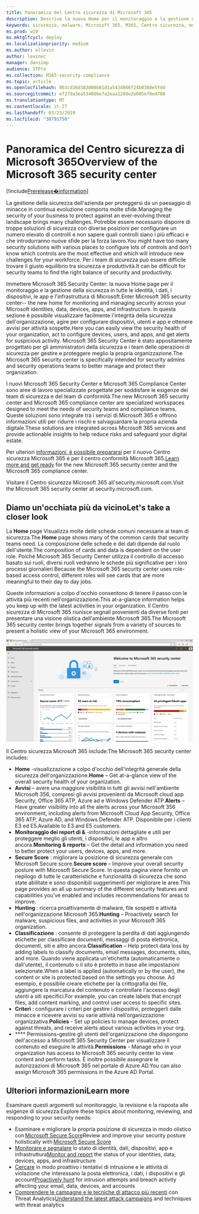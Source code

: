 ```yaml
---
title: Panoramica del Centro sicurezza di Microsoft 365
description: Descrive la nuova Home per il monitoraggio e la gestione della sicurezza in tutte le identità, i dati, i dispositivi e le app di Microsoft.
keywords: sicurezza, malware, Microsoft 365, M365, Centro sicurezza, monitoraggio, report, identità, dati, dispositivi, app
ms.prod: w10
ms.mktglfcycl: deploy
ms.localizationpriority: medium
ms.author: ellevin
author: levinec
manager: dansimp
audience: ITPro
ms.collection: M365-security-compliance
ms.topic: article
ms.openlocfilehash: 863cd36d383000b81d1a543d866f24b0380e5fdd
ms.sourcegitcommit: ef27da3ea5340d6e7a2eaa1288e2e005ef8e4788
ms.translationtype: MT
ms.contentlocale: it-IT
ms.lasthandoff: 03/23/2019
ms.locfileid: "30791750"
---
```

# <a name="overview-of-the-microsoft-365-security-center"></a><span data-ttu-id="80f11-104">Panoramica del Centro sicurezza di Microsoft 365</span><span class="sxs-lookup"><span data-stu-id="80f11-104">Overview of the Microsoft 365 security center</span></span>

[!include[Prerelease�information](prerelease.md)]

<span data-ttu-id="80f11-105">La gestione della sicurezza dell'azienda per proteggersi da un paesaggio di minacce in continua evoluzione comporta molte sfide.</span><span class="sxs-lookup"><span data-stu-id="80f11-105">Managing the security of your business to protect against an ever-evolving threat landscape brings many challenges.</span></span> <span data-ttu-id="80f11-106">Potrebbe essere necessario disporre di troppe soluzioni di sicurezza con diverse posizioni per configurare un numero elevato di controlli e non sapere quali controlli siano i più efficaci e che introdurranno nuove sfide per la forza lavoro.</span><span class="sxs-lookup"><span data-stu-id="80f11-106">You might have too many security solutions with various places to configure lots of controls and don’t know which controls are the most effective and which will introduce new challenges for your workforce.</span></span> <span data-ttu-id="80f11-107">Per i team di sicurezza può essere difficile trovare il giusto equilibrio tra sicurezza e produttività.</span><span class="sxs-lookup"><span data-stu-id="80f11-107">It can be difficult for security teams to find the right balance of security and productivity.</span></span>

<span data-ttu-id="80f11-108">Immettere Microsoft 365 Security Center: la nuova Home page per il monitoraggio e la gestione della sicurezza in tutte le identità, i dati, i dispositivi, le app e l'infrastruttura di Microsoft.</span><span class="sxs-lookup"><span data-stu-id="80f11-108">Enter Microsoft 365 security center-- the new home for monitoring and managing security across your Microsoft identities, data, devices, apps, and infrastructure.</span></span> <span data-ttu-id="80f11-109">In questa sezione è possibile visualizzare facilmente l'integrità della sicurezza dell'organizzazione, agire per configurare dispositivi, utenti e app e ottenere avvisi per attività sospette.</span><span class="sxs-lookup"><span data-stu-id="80f11-109">Here you can easily view the security health of your organization, act to configure devices, users, and apps, and get alerts for suspicious activity.</span></span> <span data-ttu-id="80f11-110">Microsoft 365 Security Center è stato appositamente progettato per gli amministratori della sicurezza e i team delle operazioni di sicurezza per gestire e proteggere meglio la propria organizzazione.</span><span class="sxs-lookup"><span data-stu-id="80f11-110">The Microsoft 365 security center is specifically intended for security admins and security operations teams to better manage and protect their organization.</span></span>

<span data-ttu-id="80f11-111">I nuovi Microsoft 365 Security Center e Microsoft 365 Compliance Center sono aree di lavoro specializzate progettate per soddisfare le esigenze dei team di sicurezza e del team di conformità.</span><span class="sxs-lookup"><span data-stu-id="80f11-111">The new Microsoft 365 security center and Microsoft 365 compliance center are specialized workspaces designed to meet the needs of security teams and compliance teams.</span></span> <span data-ttu-id="80f11-112">Queste soluzioni sono integrate tra i servizi di Microsoft 365 e offrono informazioni utili per ridurre i rischi e salvaguardare la propria azienda digitale.</span><span class="sxs-lookup"><span data-stu-id="80f11-112">These solutions are integrated across Microsoft 365 services and provide actionable insights to help reduce risks and safeguard your digital estate.</span></span>

<span data-ttu-id="80f11-113">Per ulteriori [informazioni, è possibile prepararsi](https://docs.microsoft.com/en-us/office365/securitycompliance/microsoft-security-and-compliance) per il nuovo Centro sicurezza Microsoft 365 e per il centro conformità Microsoft 365.</span><span class="sxs-lookup"><span data-stu-id="80f11-113">[Learn more and get ready](https://docs.microsoft.com/en-us/office365/securitycompliance/microsoft-security-and-compliance) for the new Microsoft 365 security center and the Microsoft 365 compliance center.</span></span>

<span data-ttu-id="80f11-114">Visitare il Centro sicurezza Microsoft 365 all'security.microsoft.com.</span><span class="sxs-lookup"><span data-stu-id="80f11-114">Visit the Microsoft 365 security center at security.microsoft.com.</span></span>  

## <a name="lets-take-a-closer-look"></a><span data-ttu-id="80f11-115">Diamo un'occhiata più da vicino</span><span class="sxs-lookup"><span data-stu-id="80f11-115">Let's take a closer look</span></span>

<span data-ttu-id="80f11-116">La **Home** page Visualizza molte delle schede comuni necessarie ai team di sicurezza.</span><span class="sxs-lookup"><span data-stu-id="80f11-116">The **Home** page shows many of the common cards that security teams need.</span></span> <span data-ttu-id="80f11-117">La composizione delle schede e dei dati dipende dal ruolo dell'utente.</span><span class="sxs-lookup"><span data-stu-id="80f11-117">The composition of cards and data is dependent on the user role.</span></span> <span data-ttu-id="80f11-118">Poiché Microsoft 365 Security Center utilizza il controllo di accesso basato sui ruoli, diversi ruoli vedranno le schede più significative per i loro processi giornalieri.</span><span class="sxs-lookup"><span data-stu-id="80f11-118">Because the Microsoft 365 security center uses role-based access control, different roles will see cards that are more meaningful to their day to day jobs.</span></span>  

<span data-ttu-id="80f11-119">Queste informazioni a colpo d'occhio consentono di tenere il passo con le attività più recenti nell'organizzazione.</span><span class="sxs-lookup"><span data-stu-id="80f11-119">This at-a-glance information helps you keep up with the latest activities in your organization.</span></span> <span data-ttu-id="80f11-120">Il Centro sicurezza di Microsoft 365 riunisce segnali provenienti da diverse fonti per presentare una visione olistica dell'ambiente Microsoft 365.</span><span class="sxs-lookup"><span data-stu-id="80f11-120">The Microsoft 365 security center brings together signals from a variety of sources to present a holistic view of your Microsoft 365 environment.</span></span>

![Homepage Microsoft 365 per la sicurezza](./media/security-docs/home.jpg)

<span data-ttu-id="80f11-122">Il Centro sicurezza Microsoft 365 include:</span><span class="sxs-lookup"><span data-stu-id="80f11-122">The Microsoft 365 security center includes:</span></span>

* <span data-ttu-id="80f11-123">**Home** -visualizzazione a colpo d'occhio dell'integrità generale della sicurezza dell'organizzazione.</span><span class="sxs-lookup"><span data-stu-id="80f11-123">**Home** – Get at-a-glance view of the overall security health of your organization.</span></span>
* <span data-ttu-id="80f11-124">**Avvisi** – avere una maggiore visibilità in tutti gli avvisi nell'ambiente Microsoft 356, compresi gli avvisi provenienti da Microsoft cloud app Security, Office 365 ATP, Azure ad e Windows Defender ATP.</span><span class="sxs-lookup"><span data-stu-id="80f11-124">**Alerts** – Have greater visibility into all the alerts across your Microsoft 356 environment, including alerts from Microsoft Cloud App Security, Office 365 ATP, Azure AD, and Windows Defender ATP.</span></span> <span data-ttu-id="80f11-125">Disponibile per i clienti E3 ed E5.</span><span class="sxs-lookup"><span data-stu-id="80f11-125">Available to E3 and E5 customers.</span></span>  
* <span data-ttu-id="80f11-126">**Monitoraggio dei report di &** -informazioni dettagliate e utili per proteggere meglio gli utenti, i dispositivi, le app e altro ancora.</span><span class="sxs-lookup"><span data-stu-id="80f11-126">**Monitoring & reports** – Get the detail and information you need to better protect your users, devices, apps, and more.</span></span> 
* <span data-ttu-id="80f11-127">**Secure Score** : migliorare la posizione di sicurezza generale con Microsoft Secure score.</span><span class="sxs-lookup"><span data-stu-id="80f11-127">**Secure score** – Improve your overall security posture with Microsoft Secure Score.</span></span> <span data-ttu-id="80f11-128">In questa pagina viene fornito un riepilogo di tutte le caratteristiche e funzionalità di sicurezza che sono state abilitate e sono disponibili suggerimenti per migliorare le aree.</span><span class="sxs-lookup"><span data-stu-id="80f11-128">This page provides an all up summary of the different security features and capabilities you’ve enabled and includes recommendations for areas to improve.</span></span>
* <span data-ttu-id="80f11-129">**Hunting** : ricerca proattivamente di malware, file sospetti e attività nell'organizzazione Microsoft 365.</span><span class="sxs-lookup"><span data-stu-id="80f11-129">**Hunting** – Proactively search for malware, suspicious files, and activities in your Microsoft 365 organization.</span></span>
* <span data-ttu-id="80f11-130">**Classificazione** : consente di proteggere la perdita di dati aggiungendo etichette per classificare documenti, messaggi di posta elettronica, documenti, siti e altro ancora.</span><span class="sxs-lookup"><span data-stu-id="80f11-130">**Classification** – Help protect data loss by adding labels to classify documents, email messages, documents, sites, and more.</span></span> <span data-ttu-id="80f11-131">Quando viene applicata un'etichetta (automaticamente o dall'utente), il contenuto o il sito è protetto in base alle impostazioni selezionate.</span><span class="sxs-lookup"><span data-stu-id="80f11-131">When a label is applied (automatically or by the user), the content or site is protected based on the settings you choose.</span></span> <span data-ttu-id="80f11-132">Ad esempio, è possibile creare etichette per la crittografia dei file, aggiungere la marcatura del contenuto e controllare l'accesso degli utenti a siti specifici.</span><span class="sxs-lookup"><span data-stu-id="80f11-132">For example, you can create labels that encrypt files, add content marking, and control user access to specific sites.</span></span>
* <span data-ttu-id="80f11-133">**Criteri** : configurare i criteri per gestire i dispositivi, proteggerli dalle minacce e ricevere avvisi su varie attività nell'organizzazione organizzativa.</span><span class="sxs-lookup"><span data-stu-id="80f11-133">**Policies** - Set up policies to manage devices, protect against threats, and receive alerts about various activities in your org.</span></span>
* <span data-ttu-id="80f11-134">\*\*\*\* Permissions-gestire gli utenti dell'organizzazione che dispongono dell'accesso a Microsoft 365 Security Center per visualizzare il contenuto ed eseguire le attività.</span><span class="sxs-lookup"><span data-stu-id="80f11-134">**Permissions** - Manage who in your organization has access to Microsoft 365 security center to view content and perform tasks.</span></span> <span data-ttu-id="80f11-135">È inoltre possibile assegnare le autorizzazioni di Microsoft 365 nel portale di Azure AD.</span><span class="sxs-lookup"><span data-stu-id="80f11-135">You can also assign Microsoft 365 permissions in the Azure AD Portal.</span></span>

## <a name="learn-more"></a><span data-ttu-id="80f11-136">Ulteriori informazioni</span><span class="sxs-lookup"><span data-stu-id="80f11-136">Learn more</span></span>

<span data-ttu-id="80f11-137">Esaminare questi argomenti sul monitoraggio, la revisione e la risposta alle esigenze di sicurezza:</span><span class="sxs-lookup"><span data-stu-id="80f11-137">Explore these topics about monitoring, reviewing, and responding to your security needs:</span></span>

* <span data-ttu-id="80f11-138">Esaminare e migliorare la propria posizione di sicurezza in modo olistico con [Microsoft Secure Score](microsoft-secure-score.md)</span><span class="sxs-lookup"><span data-stu-id="80f11-138">Review and improve your security posture holistically with [Microsoft Secure Score](microsoft-secure-score.md)</span></span>
* <span data-ttu-id="80f11-139">[Monitorare e segnalare](monitoring-and-reporting.md) lo stato di identità, dati, dispositivi, app e infrastruttura</span><span class="sxs-lookup"><span data-stu-id="80f11-139">[Monitor and report](monitoring-and-reporting.md) the status of your identities, data, devices, apps, and infrastructure</span></span>
* <span data-ttu-id="80f11-140">[Cercare](hunting.md) in modo proattivo i tentativi di intrusione e le attività di violazione che interessano la posta elettronica, i dati, i dispositivi e gli account</span><span class="sxs-lookup"><span data-stu-id="80f11-140">[Proactively hunt](hunting.md) for intrusion attempts and breach activity affecting your email, data, devices, and accounts</span></span>
* <span data-ttu-id="80f11-141">[Comprendere le campagne e le tecniche di attacco più recenti](latest-attack-campaigns.md) con Threat Analytics</span><span class="sxs-lookup"><span data-stu-id="80f11-141">[Understand the latest attack campaigns](latest-attack-campaigns.md) and techniques with threat analytics</span></span>
